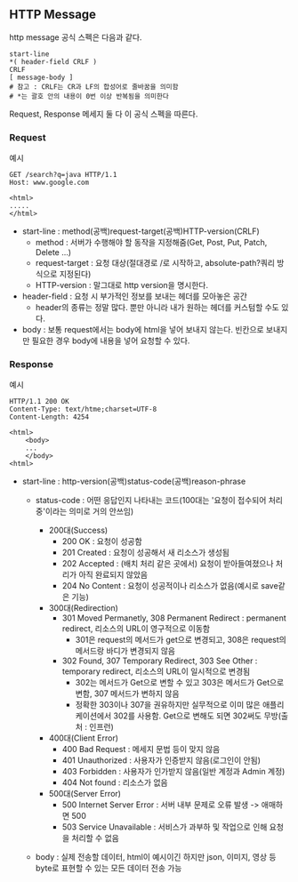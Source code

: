 ## HTTP Message
http message 공식 스펙은 다음과 같다.
```
start-line 
*( header-field CRLF )   
CRLF
[ message-body ]
# 참고 : CRLF는 CR과 LF의 합성어로 줄바꿈을 의미함
# *는 괄호 안의 내용이 0번 이상 반복됨을 의미한다
```
Request, Response 메세지 둘 다 이 공식 스펙을 따른다.
### Request
예시
```
GET /search?q=java HTTP/1.1
Host: www.google.com

<html>
.....
</html>
```

* start-line : method(공백)request-target(공백)HTTP-version(CRLF)
  * method : 서버가 수행해야 할 동작을 지정해줌(Get, Post, Put, Patch, Delete ...)
  * request-target : 요청 대상(절대경로 /로 시작하고, absolute-path?쿼리 방식으로 지정된다)
  * HTTP-version : 말그대로 http version을 명시한다.
* header-field : 요청 시 부가적인 정보를 보내는 헤더를 모아놓은 공간
  * header의 종류는 정말 많다. 뿐만 아니라 내가 원하는 헤더를 커스텀할 수도 있다.
* body : 보통 request에서는 body에 html을 넣어 보내지 않는다. 빈칸으로 보내지만 필요한 경우 body에 내용을 넣어 요청할 수 있다.

### Response
예시
```
HTTP/1.1 200 OK
Content-Type: text/htme;charset=UTF-8
Content-Length: 4254

<html>
    <body>
    ...
    </body>
<html> 
```
* start-line : http-version(공백)status-code(공백)reason-phrase
  * status-code : 어떤 응답인지 나타내는 코드(100대는 '요청이 접수되어 처리중'이라는 의미로 거의 안쓰임)
    * 200대(Success)
      * 200 OK : 요청이 성공함
      * 201 Created : 요청이 성공해서 새 리소스가 생성됨
      * 202 Accepted : (배치 처리 같은 곳에서) 요청이 받아들여졌으나 처리가 아직 완료되지 않았음
      * 204 No Content : 요청이 성공적이나 리소스가 없음(예시로 save같은 기능)
    * 300대(Redirection)
      * 301 Moved Permanetly, 308 Permanent Redirect : permanent redirect, 리소스의 URL이 영구적으로 이동함
        * 301은 request의 메서드가 get으로 변경되고, 308은 request의 메서드랑 바디가 변경되지 않음
      * 302 Found, 307 Temporary Redirect, 303 See Other : temporary redirect, 리소스의 URL이 일시적으로 변경됨
        * 302는 메서드가 Get으로 변할 수 있고 303은 메서드가 Get으로 변함, 307 메서드가 변하지 않음
        * 정확한 303이나 307을 권유하지만 실무적으로 이미 많은 애플리케이션에서 302를 사용함. Get으로 변해도 되면 302써도 무방(출처 : 인프런) 
    * 400대(Client Error)
      * 400 Bad Request : 메세지 문법 등이 맞지 않음
      * 401 Unauthorized : 사용자가 인증받지 않음(로그인이 안됨)
      * 403 Forbidden : 사용자가 인가받지 않음(일반 계정과 Admin 계정)
      * 404 Not found : 리소스가 없음
    * 500대(Server Error)
      * 500 Internet Server Error : 서버 내부 문제로 오류 발생 -> 애매하면 500
      * 503 Service Unavailable : 서비스가 과부하 및 작업으로 인해 요청을 처리할 수 없음

  * body : 실제 전송할 데이터, html이 예시이긴 하지만 json, 이미지, 영상 등 byte로 표현할 수 있는 모든 데이터 전송 가능